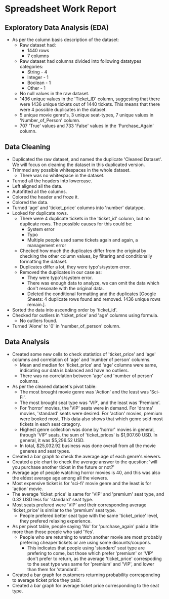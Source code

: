 # Spreadsheet Work Report

## Exploratory Data Analysis (EDA)

- As per the column basis description of the dataset:
    - Raw dataset had:
        - 1440 rows
        - 7 columns
    - Raw dataset had columns divided into following datatypes categories:
        - String - 4
        - Integer - 1
        - Boolean - 1
        - Other - 1
    - No null values in the raw dataset.
    - 1436 unique values in the 'Ticket_ID' column, suggesting that there were 1436 unique tickets out of 1440 tickets. This means that there were 4 possible duplicates in the dataset.
    - 5 unique movie genre's, 3 unique seat-types, 7 unique values in 'Number_of_Person' column.
    - 707 'True' values and 733 'False' values in the 'Purchase_Again' column.
 
 ## Data Cleaning

- Duplicated the raw dataset, and named the duplicate 'Cleaned Dataset'. We will focus on cleaning the dataset in this duplicated version.
- Trimmed any possible whitespaces in the whole dataset.
    - There was no whitespace in the dataset.
- Turned all the headers into lowercase.
- Left aligned all the data.
- Autofitted all the columns.
- Colored the header and froze it.
- Colored the data.
- Turned 'age' and 'ticket_price' columns into 'number' datatype.
- Looked for duplicate rows.
    - There were 4 duplicate tickets in the 'ticket_id' column, but no duplicate rows. The possible causes for this could be:
        - System error
        - Typo
        - Multiple people used same tickets again and again, a management error
    - Checked how much the duplicates differ from the original by checking the other column values, by filtering and conditionally formatting the dataset.
    - Duplicates differ a lot, they were typo's/system error.
    - Removed the duplicates in our case as:
        - They were typo's/system error.
        - There was enough data to analyze, we can omit the data which don't resonate with the original data.
        - Deleted the conditional formatting and the duplicates [Google Sheets: 4 duplicate rows found and removed. 1436 unique rows remain.].
- Sorted the data into ascending order by 'ticket_id'. 
- Checked for outliers in 'ticket_price' and 'age' columns using formula.
    - No outliers found.
- Turned 'Alone' to '0' in 'number_of_person' column.

## Data Analysis

- Created some new cells to check statistics of 'ticket_price' and 'age' columns and correlation of 'age' and 'number of person' columns.
    - Mean and median for 'ticket_price' and 'age' columns were same, indicating our data is balanced and have no outliers.
    - There was no correlation between 'age' and 'number of person' columns.
- As per the cleaned dataset's pivot table:
    - The most brought movie genre was 'Action' and the least was 'Sci-Fi'.
    - The most brought seat type was 'VIP', and the least was 'Premium'.
    - For 'horror' movies, the 'VIP' seats were in demand. For 'drama' movies, 'standard' seats were desired. For 'action' movies, premium were booked most. This data also shows that which genre sold most tickets in each seat category.
    - Highest genre collection was done by 'horror' movies in general, through 'VIP' seats, the sum of 'ticket_prices' is $1,907.60 USD. In general, it was $5,296.52 USD.
    - In total, $25,032.92 business was done overall from all the movie generes and seat types.
- Created a bar graph to check the average age of each genre's viewers.
- Created a pie chart to check the average answer to the question: 'will you purchase another ticket in the future or not?'
- Average age of people watching horror movies is 40, and this was also the eldest average age among all the viewers.
- Most expensive ticket is for 'sci-fi' movie genre and the least is for 'action' movie.
- The average 'ticket_price' is same for 'VIP' and 'premium' seat type, and 0.32 USD less for 'standard' seat type.
- Most seats prefered were 'VIP' and their corresponding average 'ticket_price' is similar to the 'premium' seat type.
    - People prefered better seat type with the same 'ticket_price' level, they prefered relaxing experience.
- As per pivot table, people saying 'No' for 'purchase_again' paid a little more than those people who said 'Yes'. 
    - People who are returning to watch another movie are most probably prefering cheaper tickets or are using some disounts/coupons.
        - This indicates that people using 'standard' seat type are prefering to come, but those which prefer 'premium' or 'VIP' don't prefer to return, as the average 'ticket_price' correspoding to the seat type was same for 'premium' and 'VIP', and lower than them for 'standard'.
- Created a bar graph for customers returning probability corresponding to average ticket price they paid.
- Created a bar graph for average ticket price corresponding to the seat type.
